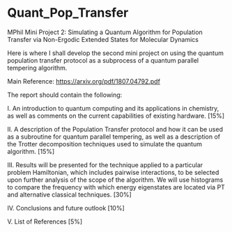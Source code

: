 # Quant_Pop_Transfer
MPhil Mini Project 2: Simulating a Quantum Algorithm for Population Transfer via Non-Ergodic Extended States for Molecular Dynamics

Here is where I shall develop the second mini project on using the quantum population transfer protocol as a subprocess of a quantum parallel tempering algorithm. 

Main Reference: https://arxiv.org/pdf/1807.04792.pdf

The report should contain the following:

I. An introduction to quantum computing and its applications in chemistry, as well as comments on the current capabilities of existing hardware. 						       [15%] 

II. A description of the Population Transfer protocol and how it can be used as a subroutine for quantum parallel tempering, as well as a description of the Trotter decomposition techniques used  to simulate the quantum algorithm.								        [15%]

III. Results will be presented for the technique applied to a particular problem Hamiltonian, which includes pairwise interactions, to be selected upon further analysis of the scope of the algorithm. We will use histograms to compare the frequency with which energy eigenstates are located via PT and alternative classical techniques. 								        [30%]

IV. Conclusions and future outlook								        [10%]

V. List of References										          [5%]
